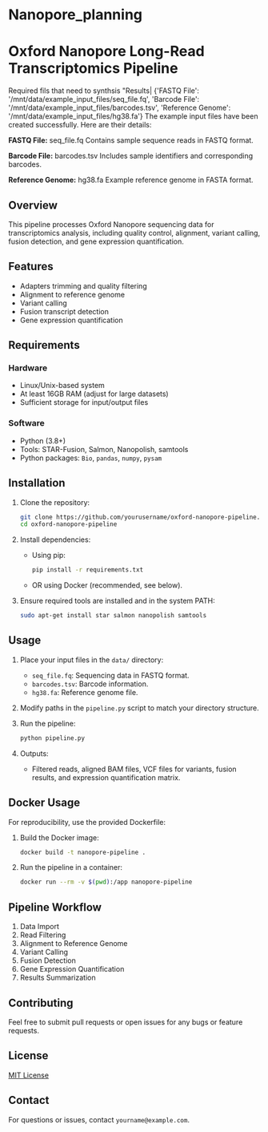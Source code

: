 # Nanopore_planning

# Oxford Nanopore Long-Read Transcriptomics Pipeline

Required fils that need to synthsis "Results|
{'FASTQ File': '/mnt/data/example_input_files/seq_file.fq',
 'Barcode File': '/mnt/data/example_input_files/barcodes.tsv',
 'Reference Genome': '/mnt/data/example_input_files/hg38.fa'}
The example input files have been created successfully. Here are their details:

**FASTQ File:** seq_file.fq
Contains sample sequence reads in FASTQ format.

**Barcode File:** barcodes.tsv
Includes sample identifiers and corresponding barcodes.

**Reference Genome:** hg38.fa
Example reference genome in FASTA format.


## Overview
This pipeline processes Oxford Nanopore sequencing data for transcriptomics analysis, including quality control, alignment, variant calling, fusion detection, and gene expression quantification.

## Features
- Adapters trimming and quality filtering
- Alignment to reference genome
- Variant calling
- Fusion transcript detection
- Gene expression quantification

## Requirements
### Hardware
- Linux/Unix-based system
- At least 16GB RAM (adjust for large datasets)
- Sufficient storage for input/output files

### Software
- Python (3.8+)
- Tools: STAR-Fusion, Salmon, Nanopolish, samtools
- Python packages: `Bio`, `pandas`, `numpy`, `pysam`

## Installation
1. Clone the repository:
    ```bash
    git clone https://github.com/yourusername/oxford-nanopore-pipeline.git
    cd oxford-nanopore-pipeline
    ```

2. Install dependencies:
    - Using pip:
      ```bash
      pip install -r requirements.txt
      ```
    - OR using Docker (recommended, see below).

3. Ensure required tools are installed and in the system PATH:
    ```bash
    sudo apt-get install star salmon nanopolish samtools
    ```

## Usage
1. Place your input files in the `data/` directory:
   - `seq_file.fq`: Sequencing data in FASTQ format.
   - `barcodes.tsv`: Barcode information.
   - `hg38.fa`: Reference genome file.

2. Modify paths in the `pipeline.py` script to match your directory structure.

3. Run the pipeline:
    ```bash
    python pipeline.py
    ```

4. Outputs:
   - Filtered reads, aligned BAM files, VCF files for variants, fusion results, and expression quantification matrix.

## Docker Usage
For reproducibility, use the provided Dockerfile:
1. Build the Docker image:
    ```bash
    docker build -t nanopore-pipeline .
    ```

2. Run the pipeline in a container:
    ```bash
    docker run --rm -v $(pwd):/app nanopore-pipeline
    ```

## Pipeline Workflow
1. Data Import
2. Read Filtering
3. Alignment to Reference Genome
4. Variant Calling
5. Fusion Detection
6. Gene Expression Quantification
7. Results Summarization

## Contributing
Feel free to submit pull requests or open issues for any bugs or feature requests.

## License
[MIT License](LICENSE)

## Contact
For questions or issues, contact `yourname@example.com`.



